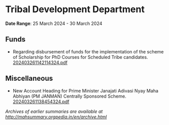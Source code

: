 # Tribal Development Department

**Date Range**: 25 March 2024 - 30 March 2024


## Funds
- Regarding disbursement of funds for the implementation of the scheme of Scholarship for PhD Courses for Scheduled Tribe candidates.\
  [202403261142114324.pdf](https://gr.maharashtra.gov.in/Site/Upload/Government%20Resolutions/English/202403261142114324.pdf)

## Miscellaneous
- New Account Heading for Prime Minister Janajati Adivasi Nyay Maha Abhiyan (PM JANMAN) Centrally Sponsored Scheme.\
  [202403261138454324.pdf](https://gr.maharashtra.gov.in/Site/Upload/Government%20Resolutions/English/202403261138454324.pdf)


*Archives of earlier summaries are available at http://mahsummary.orgpedia.in/en/archive.html*